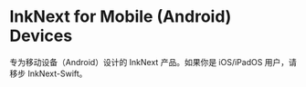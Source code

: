 # InkNext for Mobile \(Android\) Devices
专为移动设备（Android）设计的 InkNext 产品。如果你是 iOS/iPadOS 用户，请移步 InkNext-Swift。
